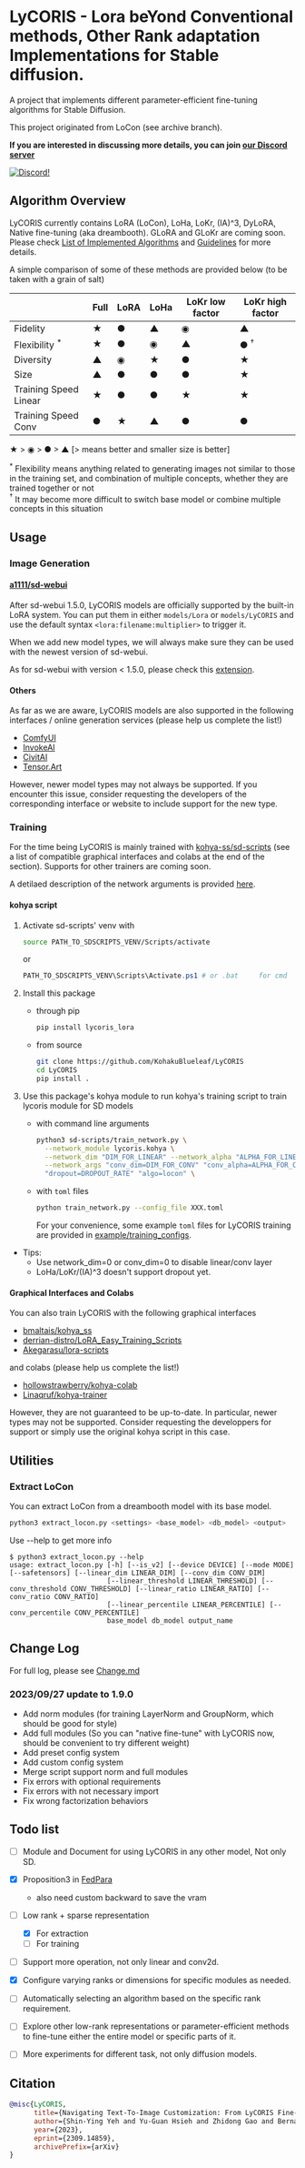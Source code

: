 # LyCORIS - Lora beYond Conventional methods, Other Rank adaptation Implementations for Stable diffusion.

A project that implements different parameter-efficient fine-tuning algorithms for Stable Diffusion.

This project originated from LoCon (see archive branch).

**If you are interested in discussing more details, you can join [our Discord server](https://discord.gg/VtTFKrj9gJ)**

[![Discord!](https://i.imgur.com/A8tOvFS.jpg)](https://discord.gg/VtTFKrj9gJ)

## Algorithm Overview

LyCORIS currently contains LoRA (LoCon), LoHa, LoKr, (IA)^3, DyLoRA, Native fine-tuning (aka dreambooth).
GLoRA and GLoKr are coming soon.
Please check [List of Implemented Algorithms](docs/Algo-List.md) and [Guidelines](docs/Guidelines.md) for more details.

A simple comparison of some of these methods are provided below (to be taken with a grain of salt)

|                       | Full | LoRA | LoHa | LoKr low factor | LoKr high factor |
| --------------------- | ---- | ---- | ---- | --------------- | ---------------- |
| Fidelity              | ★    | ●    | ▲    | ◉               | ▲                |
| Flexibility $^*$      | ★    | ●    | ◉    | ▲               | ● $^†$           |
| Diversity             | ▲    | ◉    | ★    | ●               | ★                |
| Size                  | ▲    | ●    | ●    | ●               | ★                |
| Training Speed Linear | ★    | ●    | ●    | ★               | ★                |
| Training Speed Conv   | ●    | ★    | ▲    | ●               | ●                |

★ > ◉ > ● > ▲
[> means better and smaller size is better]

$^*$ Flexibility means anything related to generating images not similar to those in the training set, and combination of multiple concepts, whether they are trained together or not  
$^†$ It may become more difficult to switch base model or combine multiple concepts in this situation

## Usage

### Image Generation

#### [a1111/sd-webui](https://github.com/AUTOMATIC1111/stable-diffusion-webui)
After sd-webui 1.5.0, LyCORIS models are officially supported by the built-in LoRA system. You can put them in either `models/Lora` or `models/LyCORIS` and use the default syntax `<lora:filename:multiplier>` to trigger it.

When we add new model types, we will always make sure they can be used with the newest version of sd-webui.

As for sd-webui with version < 1.5.0, please check this [extension](https://github.com/KohakuBlueleaf/a1111-sd-webui-lycoris).

#### Others

As far as we are aware, LyCORIS models are also supported in the following interfaces / online generation services (please help us complete the list!)

- [ComfyUI](https://github.com/comfyanonymous/ComfyUI)
- [InvokeAI](https://github.com/invoke-ai/InvokeAI)
- [CivitAI](https://civitai.com/) 
- [Tensor.Art](https://tensor.art/)

However, newer model types may not always be supported. If you encounter this issue, consider requesting the developers of the corresponding interface or website to include support for the new type.

### Training

For the time being LyCORIS is mainly trained with [kohya-ss/sd-scripts](https://github.com/kohya-ss/sd-scripts) (see a list of compatible graphical interfaces and colabs at the end of the section). Supports for other trainers are coming soon.

A detilaed description of the network arguments is provided [here](docs/Network-Args.md).

#### kohya script

1. Activate sd-scripts' venv with
    ```bash
    source PATH_TO_SDSCRIPTS_VENV/Scripts/activate
    ```
    or
    ```powershell
    PATH_TO_SDSCRIPTS_VENV\Scripts\Activate.ps1 # or .bat     for cmd
    ```

2. Install this package
    * through pip
        ```bash
        pip install lycoris_lora
        ```

    * from source
        ```bash
        git clone https://github.com/KohakuBlueleaf/LyCORIS
        cd LyCORIS
        pip install .
        ````

3. Use this package's kohya module to run kohya's training script to train lycoris module for SD models

    - with command line arguments
        ```bash
        python3 sd-scripts/train_network.py \
          --network_module lycoris.kohya \
          --network_dim "DIM_FOR_LINEAR" --network_alpha "ALPHA_FOR_LINEAR"\
          --network_args "conv_dim=DIM_FOR_CONV" "conv_alpha=ALPHA_FOR_CONV" \
          "dropout=DROPOUT_RATE" "algo=locon" \
        ```

    - with `toml` files
        ```bash
        python train_network.py --config_file XXX.toml
        ```
        For your convenience, some example `toml` files for LyCORIS training are provided in [example/training_configs](examples/training_configs).


* Tips:
  * Use network_dim=0 or conv_dim=0 to disable linear/conv layer
  * LoHa/LoKr/(IA)^3 doesn't support dropout yet.


#### Graphical Interfaces and Colabs

You can also train LyCORIS with the following graphical interfaces
* [bmaltais/kohya_ss](https://github.com/bmaltais/kohya_ss)
* [derrian-distro/LoRA_Easy_Training_Scripts](https://github.com/derrian-distro/LoRA_Easy_Training_Scripts)
* [Akegarasu/lora-scripts](https://github.com/Akegarasu/lora-scripts)

and colabs (please help us complete the list!)
* [hollowstrawberry/kohya-colab](https://github.com/hollowstrawberry/kohya-colab)
* [Linaqruf/kohya-trainer](https://github.com/Linaqruf/kohya-trainer)

However, they are not guaranteed to be up-to-date. In particular, newer types may not be supported. Consider requesting the developpers for support or simply use the original kohya script in this case.


## Utilities

### Extract LoCon
You can extract LoCon from a dreambooth model with its base model.
```bash
python3 extract_locon.py <settings> <base_model> <db_model> <output>
```
Use --help to get more info
```
$ python3 extract_locon.py --help
usage: extract_locon.py [-h] [--is_v2] [--device DEVICE] [--mode MODE] [--safetensors] [--linear_dim LINEAR_DIM] [--conv_dim CONV_DIM]
                        [--linear_threshold LINEAR_THRESHOLD] [--conv_threshold CONV_THRESHOLD] [--linear_ratio LINEAR_RATIO] [--conv_ratio CONV_RATIO]
                        [--linear_percentile LINEAR_PERCENTILE] [--conv_percentile CONV_PERCENTILE]
                        base_model db_model output_name
```



## Change Log
For full log, please see [Change.md](Change.md)

### 2023/09/27 update to 1.9.0
* Add norm modules (for training LayerNorm and GroupNorm, which should be good for style)
* Add full modules (So you can "native fine-tune" with LyCORIS now, should be convenient to try different weight)
* Add preset config system
* Add custom config system
* Merge script support norm and full modules
* Fix errors with optional requirements
* Fix errors with not necessary import
* Fix wrong factorization behaviors


## Todo list
- [ ] Module and Document for using LyCORIS in any other model, Not only SD.
- [x] Proposition3 in [FedPara](https://arxiv.org/abs/2108.06098)
  * also need custom backward to save the vram
- [ ] Low rank + sparse representation
  - [x] For extraction
  - [ ] For training
- [ ] Support more operation, not only linear and conv2d.
- [x] Configure varying ranks or dimensions for specific modules as needed.
- [ ] Automatically selecting an algorithm based on the specific rank requirement.
- [ ] Explore other low-rank representations or parameter-efficient methods to fine-tune either the entire model or specific parts of it.
- [ ] More experiments for different task, not only diffusion models.


## Citation

```bibtex
@misc{LyCORIS,
      title={Navigating Text-To-Image Customization: From LyCORIS Fine-Tuning to Model Evaluation}, 
      author={Shin-Ying Yeh and Yu-Guan Hsieh and Zhidong Gao and Bernard B W Yang and Giyeong Oh and Yanmin Gong},
      year={2023},
      eprint={2309.14859},
      archivePrefix={arXiv}
}
```
